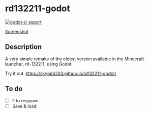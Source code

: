 # rd132211-godot

[![godot-ci export](https://github.com/SkyBird233/rd132211-godot/actions/workflows/godot-ci.yml/badge.svg)](https://github.com/SkyBird233/rd132211-godot/actions/workflows/godot-ci.yml) 

[Screenshot](screenshot.png)

## Description

A very simple remake of the oldest version available in the Minecraft launcher, rd-132211, using Godot.

Try it out: https://skybird233.github.io/rd132211-godot/

## To do
- [ ] `R` to respawn
- [ ] Save & load